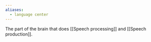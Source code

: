 ```yaml
---
aliases:
  - language center
---
```

The part of the brain that does [[Speech processing]] and [[Speech production]].